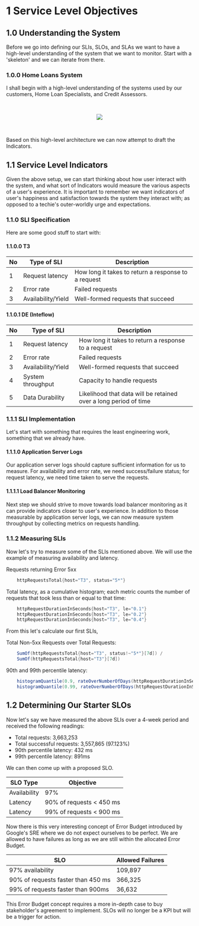 # 1 Service Level Objectives

## 1.0 Understanding the System
Before we go into defining our SLIs, SLOs, and SLAs we want to have a high-level understanding of the system that we want to monitor. Start with a 'skeleton' and we can iterate from there.

### 1.0.0 Home Loans System
I shall begin with a high-level understanding of the systems used by our customers, Home Loan Specialists, and Credit Assessors.

<br />
    <p align=center>
        <img src="https://user-images.githubusercontent.com/78294946/159916913-b2ebfda5-e7ac-4b36-9b27-794835993b3d.png" />
    </p>
<br />

Based on this high-level architecture we can now attempt to draft the Indicators.

## 1.1 Service Level Indicators
Given the above setup, we can start thinking about how user interact with the system, and what sort of Indicators would measure the various aspects of a user's experience. It is important to remember we want indicators of user's happiness and satisfaction towards the system they interact with; as opposed to a techie's outer-worldly urge and expectations.

### 1.1.0 SLI Specification
Here are some good stuff to start with:

#### 1.1.0.0 T3
| No | Type of SLI | Description |
| --- | --- | --- |
| 1 | Request latency | How long it takes to return a response to a request |
| 2 | Error rate | Failed requests |
| 3 | Availability/Yield | Well-formed requests that succeed |

#### 1.1.0.1 DE (Inteflow)
| No | Type of SLI | Description |
| --- | --- | --- |
| 1 | Request latency | How long it takes to return a response to a request |
| 2 | Error rate | Failed requests |
| 3 | Availability/Yield | Well-formed requests that succeed |
| 4 | System throughput | Capacity to handle requests |
| 5 | Data Durability | Likelihood that data will be retained over a long period of time |

### 1.1.1 SLI Implementation
Let's start with something that requires the least engineering work, something that we already have.

#### 1.1.1.0 Application Server Logs
Our application server logs should capture sufficient information for us to measure. For availability and error rate, we need success/failure status; for request latency, we need time taken to serve the requests.

#### 1.1.1.1 Load Balancer Monitoring
Next step we should strive to move towards load balancer monitoring as it can provide indicators closer to user's experience. In addition to those measurable by application server logs, we can now measure system throughput by collecting metrics on requests handling.

### 1.1.2 Measuring SLIs
Now let's try to measure some of the SLIs mentioned above. We will use the example of measuring availability and latency.

Requests returning Error 5xx
```csharp
    httpRequestsTotal{host="T3", status="5*"}
```

Total latency, as a cumulative histogram; each metric counts the number of requests that took less than or equal to that time:
```csharp
    httpRequestDurationInSeconds{host="T3", le="0.1"}
    httpRequestDurationInSeconds{host="T3", le="0.2"}
    httpRequestDurationInSeconds{host="T3", le="0.4"}
```

From this let's calculate our first SLIs, 

Total Non-5xx Requests over Total Requests:
```csharp
    SumOf(httpRequestsTotal{host="T3", status!~"5*"}[7d]) / 
    SumOf(httpRequestsTotal{host="T3"}[7d])
```

90th and 99th percentile latency:
```csharp
    histogramQuantile(0.9, rateOverNumberOfDays(httpRequestDurationInSeconds[7d]))
    histogramQuantile(0.99, rateOverNumberOfDays(httpRequestDurationInSeconds[7d]))
```

## 1.2 Determining Our Starter SLOs
Now let's say we have measured the above SLIs over a 4-week period and received the following readings:
 * Total requests: 3,663,253
 * Total successful requests: 3,557,865 (97.123%)
 * 90th percentile latency: 432 ms
 * 99th percentile latency: 891ms

We can then come up with a proposed SLO.

| SLO Type | Objective |
| --- | --- |
| Availability | 97% |
| Latency | 90% of requests < 450 ms |
| Latency | 99% of requests < 900 ms |

Now there is this very interesting concept of Error Budget introduced by Google's SRE where we do not expect ourselves to be perfect.
We are allowed to have failures as long as we are still within the allocated Error Budget.

| SLO | Allowed Failures |
| --- | --- |
| 97% availability | 109,897 |
| 90% of requests faster than 450 ms | 366,325 |
| 99% of requests faster than 900ms | 36,632 |

This Error Budget concept requires a more in-depth case to buy stakeholder's agreement to implement.
SLOs will no longer be a KPI but will be a trigger for action.
